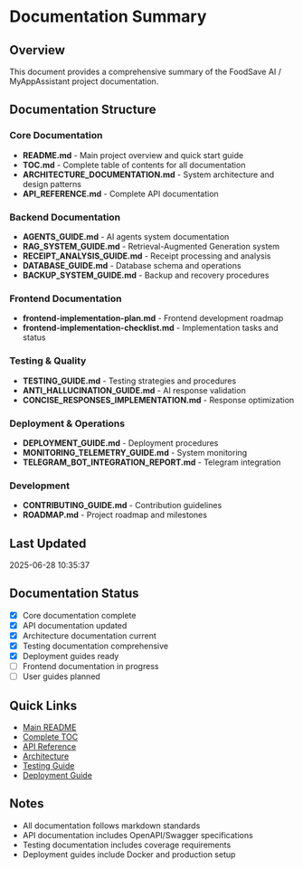 # Documentation Summary

## Overview
This document provides a comprehensive summary of the FoodSave AI / MyAppAssistant project documentation.

## Documentation Structure

### Core Documentation
- **README.md** - Main project overview and quick start guide
- **TOC.md** - Complete table of contents for all documentation
- **ARCHITECTURE_DOCUMENTATION.md** - System architecture and design patterns
- **API_REFERENCE.md** - Complete API documentation

### Backend Documentation
- **AGENTS_GUIDE.md** - AI agents system documentation
- **RAG_SYSTEM_GUIDE.md** - Retrieval-Augmented Generation system
- **RECEIPT_ANALYSIS_GUIDE.md** - Receipt processing and analysis
- **DATABASE_GUIDE.md** - Database schema and operations
- **BACKUP_SYSTEM_GUIDE.md** - Backup and recovery procedures

### Frontend Documentation
- **frontend-implementation-plan.md** - Frontend development roadmap
- **frontend-implementation-checklist.md** - Implementation tasks and status

### Testing & Quality
- **TESTING_GUIDE.md** - Testing strategies and procedures
- **ANTI_HALLUCINATION_GUIDE.md** - AI response validation
- **CONCISE_RESPONSES_IMPLEMENTATION.md** - Response optimization

### Deployment & Operations
- **DEPLOYMENT_GUIDE.md** - Deployment procedures
- **MONITORING_TELEMETRY_GUIDE.md** - System monitoring
- **TELEGRAM_BOT_INTEGRATION_REPORT.md** - Telegram integration

### Development
- **CONTRIBUTING_GUIDE.md** - Contribution guidelines
- **ROADMAP.md** - Project roadmap and milestones

## Last Updated
2025-06-28 10:35:37

## Documentation Status
- [x] Core documentation complete
- [x] API documentation updated
- [x] Architecture documentation current
- [x] Testing documentation comprehensive
- [x] Deployment guides ready
- [ ] Frontend documentation in progress
- [ ] User guides planned

## Quick Links
- [Main README](README.md)
- [Complete TOC](docs/TOC.md)
- [API Reference](docs/API_REFERENCE.md)
- [Architecture](docs/ARCHITECTURE_DOCUMENTATION.md)
- [Testing Guide](docs/TESTING_GUIDE.md)
- [Deployment Guide](docs/DEPLOYMENT_GUIDE.md)

## Notes
- All documentation follows markdown standards
- API documentation includes OpenAPI/Swagger specifications
- Testing documentation includes coverage requirements
- Deployment guides include Docker and production setup
